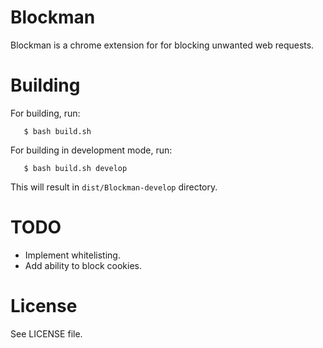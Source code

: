 Blockman
============

Blockman is a chrome extension for for blocking unwanted web requests.

Building
========

For building, run:

```
   $ bash build.sh
```

For building in development mode, run:

```
   $ bash build.sh develop
```

This will result in `dist/Blockman-develop` directory.

TODO
====

* Implement whitelisting.
* Add ability to block cookies.

License
=======

See LICENSE file.
